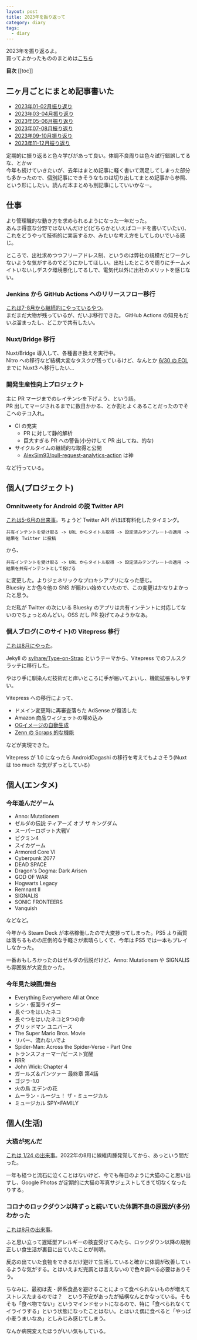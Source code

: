 ```yaml
---
layout: post
title: 2023年を振り返って
category: diary
tags:
  - diary
---
```


2023年を振り返るよ。  
買ってよかったもののまとめは[こちら](/2023/12/24/bestbuy2023/)

**目次**
[[toc]]

## 二ヶ月ごとにまとめ記事書いた

- [2023年01-02月振り返り](/2023/03/10/1to2-wrapup/)
- [2023年03-04月振り返り](/2023/05/03/3to4-wrapup/)
- [2023年05-06月振り返り](/2023/07/15/5to6-wrapup/)
- [2023年07-08月振り返り](/2023/08/27/7to8-wrapup/)
- [2023年09-10月振り返り](/2023/11/07/9to10-wrapup/)
- [2023年11-12月振り返り](/2023/12/28/11to12-wrapup/)

定期的に振り返ると色々学びがあって良い。体調不良周りは色々試行錯誤してるな、とかｗ  
今年も続けていきたいが、去年はまとめ記事に軽く書いて満足してしまった部分も多かったので、個別記事にできそうなものは切り出してまとめ記事から参照、という形にしたい。読んだ本まとめも別記事にしていいかなー。

## 仕事

より管理職的な動き方を求められるようになった一年だった。  
あんま得意な分野ではないんだけど(どちらかといえばコードを書いていたい)、これをどうやって技術的に実装するか、みたいな考え方をしてしのいでいる感じ。

ところで、出社求めつつフリーアドレス制、というのは弊社の規模だとワークしないような気がするのでどうにかしてほしい。出社したところで周りにチームメイトいないしデスク環境悪化してるしで、電気代以外に出社のメリットを感じない。

### Jenkins から GitHub Actions へのリリースフロー移行

[これは7-8月から継続的にやっているやつ](/2023/08/27/7to8-wrapup/)。  
まだまだ大物が残っているが、だいぶ移行できた。 GitHub Actions の知見もだいぶ溜まったし、どこかで共有したい。

### Nuxt/Bridge 移行

Nuxt/Bridge 導入して、各種書き換えを実行中。  
Nitro への移行など結構大変なタスクが残っているけど、なんとか [6/30 の EOL](https://v2.nuxt.com/ja/lts/) までに Nuxt3 へ移行したい…

### 開発生産性向上プロジェクト

主に PR マージまでのレイテンシを下げよう、という話。  
PR 出してマージされるまでに数日かかる、とか割とよくあることだったのでそこへのテコ入れ。

- CI の充実
  - PR に対して静的解析
  - 巨大すぎる PR への警告(小分けして PR 出してね、的な)
- サイクルタイムの継続的な取得と公開
  - [AlexSim93/pull-request-analytics-action](https://github.com/AlexSim93/pull-request-analytics-action) は神

など行っている。

## 個人(プロジェクト)

### Omnitweety for Android の脱 Twitter API

[これは5-6月の出来事](/2023/07/15/5to6-wrapup/#omnitweety-for-android-のリニューアル)。ちょうど Twitter API がほぼ有料化したタイミング。   

```
共有インテントを受け取る -> URL からタイトル取得 -> 設定済みテンプレートの適用 -> 結果を Twitter に投稿
```

から、

```
共有インテントを受け取る -> URL からタイトル取得 -> 設定済みテンプレートの適用 -> 結果を共有インテントとして投げる
```

に変更した。よりジェネリックなプロキシアプリになった感じ。  
Bluesky とか色々他の SNS が賑わい始めていたので、この変更はかなりよかったと思う。

ただ私が Twitter の次にいる Bluesky のアプリは共有インテントに対応してないのでちょっとめんどい。OSS だし PR 投げてみようかなあ。

### 個人ブログ(このサイト)の Vitepress 移行

[これは8月にやった](/2023/08/20/renewed-blog-vitepress/)。

Jekyll の [sylhare/Type-on-Strap](https://github.com/sylhare/Type-on-Strap) というテーマから、Vitepress でのフルスクラッチに移行した。

やはり手に馴染んだ技術だと痒いところに手が届いてよいし、機能拡張もしやすい。

Vitepress への移行によって、

- ドメイン変更時に再審査落ちた AdSense が復活した
- Amazon 商品ウィジェットの埋め込み
- [OGイメージの自動生成](/2023/08/26/vitepress-ogp/)
- [Zenn の Scraps 的な機能](/scraps/2/)

などが実現できた。

Vitepress が 1.0 になったら AndroidDagashi の移行を考えてもよさそう(Nuxt は too much な気がずっとしている)

## 個人(エンタメ)

### 今年遊んだゲーム

- Anno: Mutationem
- ゼルダの伝説 ティアーズ オブ ザ キングダム
- スーパーロボット大戦V
- ピクミン4
- スイカゲーム
- Armored Core VI
- Cyberpunk 2077
- DEAD SPACE
- Dragon's Dogma: Dark Arisen
- GOD OF WAR
- Hogwarts Legacy
- Remnant II
- SIGNALIS
- SONIC FRONTEERS
- Vanquish

などなど。

今年から Steam Deck が本格稼働したので大変捗ってしまった。PS5 より画質は落ちるものの圧倒的な手軽さが素晴らしくて、今年は PS5 では一本もプレイしなかった。

一番おもしろかったのはゼルダの伝説だけど、Anno: Mutationem や SIGNALIS も雰囲気が大変良かった。

### 今年見た映画/舞台

- Everything Everywhere All at Once
- シン・仮面ライダー
- 長ぐつをはいたネコ
- 長ぐつをはいたネコと9つの命
- グリッドマン ユニバース
- The Super Mario Bros. Movie
- リバー、流れないでよ
- Spider-Man: Across the Spider-Verse - Part One
- トランスフォーマー/ビースト覚醒
- RRR
- John Wick: Chapter 4
- ガールズ＆パンツァー 最終章 第4話
- ゴジラ-1.0
- 火の鳥 エデンの花
- ムーラン・ルージュ！ ザ・ミュージカル
- ミュージカル SPY×FAMILY


## 個人(生活)

### 大猫が死んだ

[これは 1/24 の出来事](/2023/03/10/1to2-wrapup/#猫が死んだ)。2022年の8月に線維肉腫発覚してから、あっという間だった。

一年も経つと流石に泣くことはないけど、今でも毎日のように大猫のこと思い出すし、Google Photos が定期的に大猫の写真サジェストしてきて切なくなったりする。

### コロナのロックダウン以降ずっと続いていた体調不良の原因が(多分)わかった

[これは8月の出来事](/2023/08/27/7to8-wrapup/#遅延型アレルギーいろいろ出てた)。

ふと思い立って遅延型アレルギーの検査受けてみたら、ロックダウン以降の規則正しい食生活が裏目に出ていたことが判明。

反応の出ていた食物をできるだけ避けて生活していると確かに体調が改善しているような気がする。とはいえまだ完調とは言えないので色々調べる必要はありそう。  

ちなみに、最初は麦・卵系食品を避けることによって食べられないものが増えてストレスたまるのでは？　という不安があったが結構なんとかなっている。そもそも「食べ物でない」というマインドセットになるので、特に「食べられなくてイライラする」という状態になったことはない。とはいえ偶に食べると「やっぱ小麦うまいなあ」としみじみ感じてしまう。

なんか病院変えたほうがいい気もしている。
